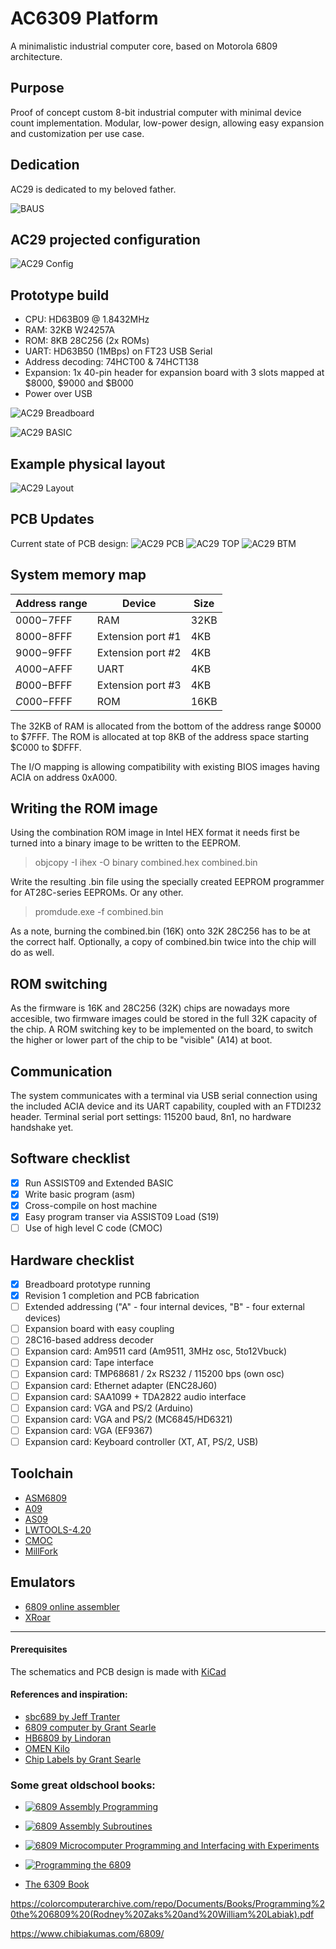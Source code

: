 # AC6309 Platform
A minimalistic industrial computer core, based on Motorola 6809 architecture.

## Purpose
Proof of concept custom 8-bit industrial computer with minimal device count implementation. Modular, low-power design, allowing easy expansion and customization per use case.

## Dedication
AC29 is dedicated to my beloved father.

![BAUS](Images/bauscii.png)

## AC29 projected configuration
![AC29 Config](Images/AC29_config.PNG)

## Prototype build 
* CPU: HD63B09 @ 1.8432MHz
* RAM: 32KB W24257A
* ROM: 8KB 28C256 (2x ROMs)
* UART: HD63B50 (1MBps) on FT23 USB Serial
* Address decoding: 74HCT00 & 74HCT138
* Expansion: 1x 40-pin header for expansion board with 3 slots mapped at $8000, $9000 and $B000
* Power over USB

![AC29 Breadboard](Images/AC29_Breadboard.jpg)

![AC29 BASIC](Images/AC29_BASIC.jpg)

## Example physical layout
![AC29 Layout](Images/AC29_layout.PNG)

## PCB Updates
Current state of PCB design:
![AC29 PCB](Renders/PCB.png)
![AC29 TOP](Renders/TOP.png)
![AC29 BTM](Renders/BTM.png)

## System memory map
|Address range|Device|Size|
|-------------|------|----|
|$0000-$7FFF|RAM|32KB|
|$8000-$8FFF|Extension port #1|4KB|
|$9000-$9FFF|Extension port #2|4KB|
|$A000-$AFFF|UART|4KB|
|$B000-$BFFF|Extension port #3|4KB|
|$C000-$FFFF|ROM|16KB|

The 32KB of RAM is allocated from the bottom of the address range $0000 to $7FFF.
The ROM is allocated at top 8KB of the address space starting $C000 to $DFFF.

The I/O mapping is allowing compatibility with existing BIOS images having ACIA on address 0xA000. 


## Writing the ROM image
Using the combination ROM image in Intel HEX format it needs first be turned into a binary image to be written to the EEPROM.
> objcopy -I ihex -O binary combined.hex combined.bin

Write the resulting .bin file using the specially created EEPROM programmer for AT28C-series EEPROMs. Or any other.
> promdude.exe -f combined.bin

As a note, burning the combined.bin (16K) onto 32K 28C256 has to be at the correct half. Optionally, a copy of combined.bin twice into the chip will do as well.

## ROM switching
As the firmware is 16K and 28C256 (32K) chips are nowadays more accesible, two firmware images could be stored in the full 32K capacity of the chip. A ROM switching key to be implemented on the board, to switch the higher or lower part of the chip to be "visible" (A14) at boot.

## Communication
The system communicates with a terminal via USB serial connection using the included ACIA device and its UART capability, coupled with an FTDI232 header. Terminal serial port settings: 115200 baud, 8n1, no hardware handshake yet.

## Software checklist
- [x] Run ASSIST09 and Extended BASIC
- [x] Write basic program (asm)
- [x] Cross-compile on host machine
- [x] Easy program transer via ASSIST09 Load (S19)
- [ ] Use of high level C code (CMOC)

## Hardware checklist
- [x] Breadboard prototype running
- [x] Revision 1 completion and PCB fabrication
- [ ] Extended addressing ("A" - four internal devices, "B" - four external devices)
- [ ] Expansion board with easy coupling
- [ ] 28C16-based address decoder
- [ ] Expansion card: Am9511 card (Am9511, 3MHz osc, 5to12Vbuck)
- [ ] Expansion card: Tape interface
- [ ] Expansion card: TMP68681 / 2x RS232 / 115200 bps (own osc)
- [ ] Expansion card: Ethernet adapter (ENC28J60)
- [ ] Expansion card: SAA1099 + TDA2822 audio interface
- [ ] Expansion card: VGA and PS/2 (Arduino)
- [ ] Expansion card: VGA and PS/2 (MC6845/HD6321)
- [ ] Expansion card: VGA (EF9367)
- [ ] Expansion card: Keyboard controller (XT, AT, PS/2, USB)

## Toolchain
* [ASM6809](https://www.6809.org.uk/asm6809/doc/asm6809.shtml)
* [A09](https://github.com/Arakula/A09)
* [AS09](https://gitlab.com/dfffffff/as09)
* [LWTOOLS-4.20](http://www.lwtools.ca/)
* [CMOC](http://perso.b2b2c.ca/~sarrazip/dev/cmoc.html)
* [MillFork](https://github.com/KarolS/millfork)

## Emulators
* [6809 online assembler](http://6809.uk/)
* [XRoar](https://www.6809.org.uk/xroar/online/)


- - - 
#### Prerequisites
The schematics and PCB design is made with [KiCad](http://kicad.org)


#### References and inspiration:
* [sbc689 by Jeff Tranter](https://github.com/jefftranter/6809)
* [6809 computer by Grant Searle](http://searle.x10host.com/6809/Simple6809.html)
* [HB6809 by Lindoran](https://github.com/lindoran/HB6809)
* [OMEN Kilo](https://github.com/omenmicro/kilo)
* [Chip Labels by Grant Searle](http://searle.x10host.com/labels/ChipLabels.pdf)

### Some great oldschool books:

* [![6809 Assembly Programming](Images/book_6809_programming.PNG)](https://colorcomputerarchive.com/repo/Documents/Books/6809%20Assembly%20Language%20Programming%20(Lance%20Leventhal).pdf)


* [![6809 Assembly Subroutines](Images/book_6809_subroutines.PNG)](https://colorcomputerarchive.com/repo/Documents/Books/6809%20Assembly%20Language%20Subroutines%20(Lance%20Leventhal).pdf)

* [![6809 Microcomputer Programming and Interfacing with Experiments](Images/book_6809_experiments.PNG)](https://colorcomputerarchive.com/repo/Documents/Books/6809%20Microcomputer%20Programming%20and%20Interfacing%20with%20Experiments%20(Andrew%20C.%20Staugaard%20Jr.).pdf)

* [![Programming the 6809](Images/book_6809_programming_the.PNG)](https://colorcomputerarchive.com/repo/Documents/Books/Programming%20the%206809%20(Rodney%20Zaks%20and%20William%20Labiak).pdf)

* [The 6309 Book](https://colorcomputerarchive.com/repo/Documents/Books/The%206309%20Book%20(Burke%20&%20Burke).pdf)


https://colorcomputerarchive.com/repo/Documents/Books/Programming%20the%206809%20(Rodney%20Zaks%20and%20William%20Labiak).pdf

https://www.chibiakumas.com/6809/
